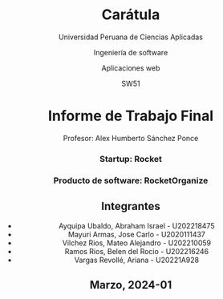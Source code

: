 <center>

# Carátula

Universidad Peruana de Ciencias Aplicadas

Ingeniería de software

Aplicaciones web

SW51

#  Informe de Trabajo Final

Profesor: Alex Humberto Sánchez Ponce


### Startup: Rocket

### Producto de software: RocketOrganize

## Integrantes

- Ayquipa Ubaldo, Abraham Israel - U202218475
- Mayuri Armas, Jose Carlo - U2020111437
- Vilchez Rios, Mateo Alejandro - U202210059
- Ramos Rios, Belen del Rocio - U202216246
- Vargas Revollé, Ariana - U20221A928

 

## Marzo, 2024-01

</center>
